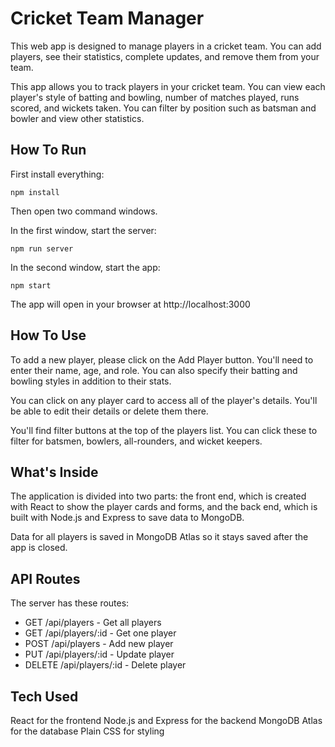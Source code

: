# Cricket Team Manager

This web app is designed to manage players in a cricket team. You can add players, see their statistics, complete updates, and remove them from your team. 

This app allows you to track players in your cricket team. You can view each player's style of batting and bowling, number of matches played, runs scored, and wickets taken. You can filter by position such as batsman and bowler and view other statistics.

## How To Run

First install everything:

```
npm install
```

Then open two command windows.

In the first window, start the server:

```
npm run server
```

In the second window, start the app:

```
npm start
```

The app will open in your browser at http://localhost:3000

## How To Use

To add a new player, please click on the Add Player button. You'll need to enter their name, age, and role. You can also specify their batting and bowling styles in addition to their stats.

You can click on any player card to access all of the player's details. You'll be able to edit their details or delete them there.

You'll find filter buttons at the top of the players list. You can click these to filter for batsmen, bowlers, all-rounders, and wicket keepers.

## What's Inside

The application is divided into two parts: the front end, which is created with React to show the player cards and forms, and the back end, which is built with Node.js and Express to save data to MongoDB.

Data for all players is saved in MongoDB Atlas so it stays saved after the app is closed.

## API Routes

The server has these routes:

- GET /api/players - Get all players
- GET /api/players/:id - Get one player
- POST /api/players - Add new player
- PUT /api/players/:id - Update player
- DELETE /api/players/:id - Delete player

## Tech Used

React for the frontend
Node.js and Express for the backend
MongoDB Atlas for the database
Plain CSS for styling

